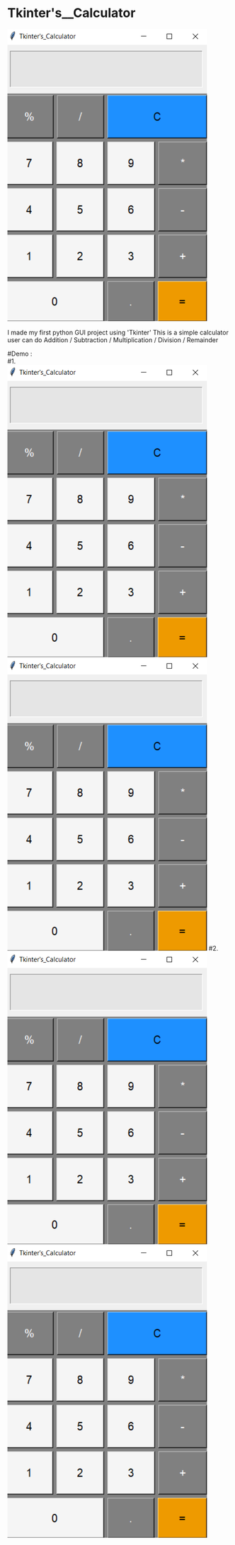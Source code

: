 # Tkinter's__Calculator

![](images/Screenshot%20(371).png?raw=true "Title")

I made my first python GUI project using 'Tkinter' 
This is a simple calculator user can do Addition / Subtraction / Multiplication / Division / Remainder

#Demo : <br>
#1.<br>
![](images/Screenshot%20(371).png?raw=true "Title")
![](images/Screenshot%20(371).png?raw=true "Title")
#2.<br>
![](images/Screenshot%20(371).png?raw=true "Title")
![](images/Screenshot%20(371).png?raw=true "Title")
